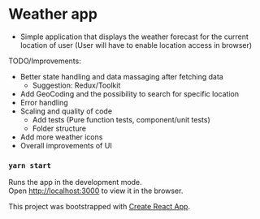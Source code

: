 # Weather app

- Simple application that displays the weather forecast for the current location of user (User will have to enable location access in browser)


TODO/Improvements:
- Better state handling and data massaging after fetching data
  - Suggestion: Redux/Toolkit
- Add GeoCoding and the possibility to search for specific location
- Error handling
- Scaling and quality of code
  - Add tests (Pure function tests, component/unit tests)
  - Folder structure
- Add more weather icons
- Overall improvements of UI


### `yarn start`

Runs the app in the development mode.\
Open [http://localhost:3000](http://localhost:3000) to view it in the browser.




This project was bootstrapped with [Create React App](https://github.com/facebook/create-react-app).




